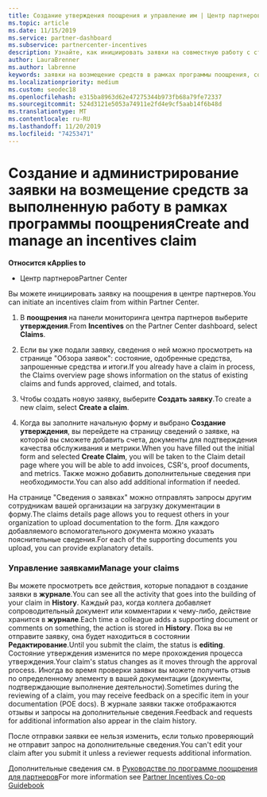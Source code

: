 ```yaml
---
title: Создание утверждения поощрения и управление им | Центр партнеров
ms.topic: article
ms.date: 11/15/2019
ms.service: partner-dashboard
ms.subservice: partnercenter-incentives
description: Узнайте, как инициировать заявки на совместную работу с стимулами от центра партнеров. Все действия, выполняемые в процессе создания вашей заявки, отображаются в разделе "Журнал".
author: LauraBrenner
ms.author: labrenne
keywords: заявки на возмещение средств в рамках программы поощрения, совместные заявки, совместные фонды
ms.localizationpriority: medium
ms.custom: seodec18
ms.openlocfilehash: e315ba8963d62e47275344b973fb68a79fe72337
ms.sourcegitcommit: 524d3121e5053a74911e2fd4e9cf5aab14f6b48d
ms.translationtype: MT
ms.contentlocale: ru-RU
ms.lasthandoff: 11/20/2019
ms.locfileid: "74253471"
---
```

# <a name="create-and-manage-an-incentives-claim"></a><span data-ttu-id="42407-105">Создание и администрирование заявки на возмещение средств за выполненную работу в рамках программы поощрения</span><span class="sxs-lookup"><span data-stu-id="42407-105">Create and manage an incentives claim</span></span>

<span data-ttu-id="42407-106">**Относится к**</span><span class="sxs-lookup"><span data-stu-id="42407-106">**Applies to**</span></span>
- <span data-ttu-id="42407-107">Центр партнеров</span><span class="sxs-lookup"><span data-stu-id="42407-107">Partner Center</span></span>

<span data-ttu-id="42407-108">Вы можете инициировать заявку на поощрения в центре партнеров.</span><span class="sxs-lookup"><span data-stu-id="42407-108">You can initiate an incentives claim from within Partner Center.</span></span> 

1. <span data-ttu-id="42407-109">В **поощрения** на панели мониторинга центра партнеров выберите **утверждения**.</span><span class="sxs-lookup"><span data-stu-id="42407-109">From **Incentives** on the Partner Center dashboard, select **Claims**.</span></span>

2.  <span data-ttu-id="42407-110">Если вы уже подали заявку, сведения о ней можно просмотреть на странице "Обзора заявок": состояние, одобренные средства, запрошенные средства и итоги.</span><span class="sxs-lookup"><span data-stu-id="42407-110">If you already have a claim in process, the Claims overview page shows information on the status of existing claims and funds approved, claimed, and totals.</span></span>

3.  <span data-ttu-id="42407-111">Чтобы создать новую заявку, выберите **Создать заявку**.</span><span class="sxs-lookup"><span data-stu-id="42407-111">To create a new claim, select **Create a claim**.</span></span>

4.  <span data-ttu-id="42407-112">Когда вы заполните начальную форму и выбрано **Создание утверждения**, вы перейдете на страницу сведений о заявке, на которой вы сможете добавить счета, документы для подтверждения качества обслуживания и метрики.</span><span class="sxs-lookup"><span data-stu-id="42407-112">When you have filled out the initial form and selected **Create Claim**, you will be taken to the Claim detail page where you will be able to add invoices, CSR's, proof documents, and metrics.</span></span> <span data-ttu-id="42407-113">Также можно добавить дополнительные сведения при необходимости.</span><span class="sxs-lookup"><span data-stu-id="42407-113">You can also add additional information if needed.</span></span>

<span data-ttu-id="42407-114">На странице "Сведения о заявках" можно отправлять запросы другим сотрудникам вашей организации на загрузку документации в форму.</span><span class="sxs-lookup"><span data-stu-id="42407-114">The claims details page allows you to request others in your organization to upload documentation to the form.</span></span> <span data-ttu-id="42407-115">Для каждого добавляемого вспомогательного документа можно указать пояснительные сведения.</span><span class="sxs-lookup"><span data-stu-id="42407-115">For each of the supporting documents you upload, you can provide explanatory details.</span></span> 

### <a name="manage-your-claims"></a><span data-ttu-id="42407-116">Управление заявками</span><span class="sxs-lookup"><span data-stu-id="42407-116">Manage your claims</span></span>

<span data-ttu-id="42407-117">Вы можете просмотреть все действия, которые попадают в создание заявки в **журнале**.</span><span class="sxs-lookup"><span data-stu-id="42407-117">You can see all the activity that goes into the building of your claim in **History**.</span></span> <span data-ttu-id="42407-118">Каждый раз, когда коллега добавляет сопроводительный документ или комментарии к чему-либо, действие хранится в **журнале**.</span><span class="sxs-lookup"><span data-stu-id="42407-118">Each time a colleague adds a supporting document or comments on something, the action is stored in **History**.</span></span> <span data-ttu-id="42407-119">Пока вы не отправите заявку, она будет находиться в состоянии **Редактирование**.</span><span class="sxs-lookup"><span data-stu-id="42407-119">Until you submit the claim, the status is **editing**.</span></span> <span data-ttu-id="42407-120">Состояние утверждения изменится по мере прохождения процесса утверждения.</span><span class="sxs-lookup"><span data-stu-id="42407-120">Your claim's status changes as it moves through the approval process.</span></span> <span data-ttu-id="42407-121">Иногда во время проверки заявки вы можете получить отзыв по определенному элементу в вашей документации (документы, подтверждающие выполнение деятельности).</span><span class="sxs-lookup"><span data-stu-id="42407-121">Sometimes during the reviewing of a claim, you may receive feedback on a specific item in your documentation (POE docs).</span></span> <span data-ttu-id="42407-122">В журнале заявки также отображаются отзывы и запросы на дополнительные сведения.</span><span class="sxs-lookup"><span data-stu-id="42407-122">Feedback and requests for additional information also appear in the claim history.</span></span> 

<span data-ttu-id="42407-123">После отправки заявки ее нельзя изменить, если только проверяющий не отправит запрос на дополнительные сведения.</span><span class="sxs-lookup"><span data-stu-id="42407-123">You can't edit your claim after you submit it unless a reviewer requests additional information.</span></span>

<span data-ttu-id="42407-124">Дополнительные сведения см. в [Руководстве по программе поощрения для партнеров](https://assets.microsoft.com/coop-guidebook.pdf)</span><span class="sxs-lookup"><span data-stu-id="42407-124">For more information see [Partner Incentives Co-op Guidebook](https://assets.microsoft.com/coop-guidebook.pdf)</span></span>
